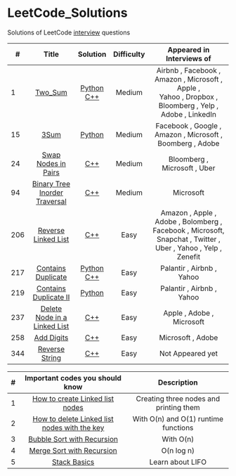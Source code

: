 # LeetCode_Solutions
Solutions of LeetCode [interview](http://www.learn4master.com/interview-questions/leetcode/leetcode-problems-classified-by-company) questions

| # | Title | Solution | Difficulty | Appeared in Interviews of  |
|---|:-----:|:--------:| :---------:| :---------:|
| 1 | [Two_Sum](https://leetcode.com/problems/two-sum/description/) | [ Python ](https://github.com/kotharan/LeetCode_Solutions/blob/master/Python_Code_Solutions/Two_Sum.py) <br> [C++](https://github.com/kotharan/LeetCode_Solutions/blob/master/C%2B%2B_Code_Solutions/Two_Sum.cpp)| Medium | Airbnb , Facebook , Amazon , Microsoft , Apple ,<br> Yahoo , Dropbox , Bloomberg , Yelp , Adobe , LinkedIn |
| 15 | [3Sum](https://leetcode.com/problems/3sum/description/) | [ Python ](https://github.com/kotharan/LeetCode_Solutions/blob/master/Python_Code_Solutions/3Sum.py)| Medium | Facebook , Google , Amazon , Microsoft , Boomberg , Adobe |
| 24 |[Swap Nodes in Pairs](https://leetcode.com/problems/swap-nodes-in-pairs/description/) | [C++](https://github.com/kotharan/LeetCode_Solutions/blob/master/C%2B%2B_Code_Solutions/Swap%20Nodes%20in%20Pairs.cpp) | Medium | Bloomberg , Microsoft , Uber |
| 94 |[Binary Tree Inorder Traversal](https://leetcode.com/problems/binary-tree-inorder-traversal/description/) | [C++](https://github.com/kotharan/LeetCode_Solutions/blob/master/C%2B%2B_Code_Solutions/Binary%20Tree%20Inorder%20Traversal.cpp) | Medium | Microsoft | 
| 206 |[Reverse Linked List](https://leetcode.com/problems/reverse-linked-list/description/) | [C++](https://github.com/kotharan/LeetCode_Solutions/blob/master/C%2B%2B_Code_Solutions/Reverse%20Linked%20List.cpp) | Easy | Amazon , Apple , Adobe , Bolomberg , Facebook , Microsoft, Snapchat , Twitter , Uber , Yahoo , Yelp , Zenefit |
| 217 | [Contains Duplicate ](https://leetcode.com/problems/contains-duplicate/description/) | [ Python ](https://github.com/kotharan/LeetCode_Solutions/blob/master/Python_Code_Solutions/Contains_Duplicate.py) <br> [C++](https://github.com/kotharan/LeetCode_Solutions/blob/master/C%2B%2B_Code_Solutions/ContainsDuplicate.cpp)| Easy | Palantir , Airbnb , Yahoo |
| 219 | [Contains Duplicate II ](https://leetcode.com/problems/contains-duplicate-ii/description/) | [ Python ](https://github.com/kotharan/LeetCode_Solutions/blob/master/Python_Code_Solutions/Contains_Duplicate_II.py)| Easy |  Palantir , Airbnb , Yahoo |
| 237 | [Delete Node in a Linked List](https://leetcode.com/problems/delete-node-in-a-linked-list/description/) | [C++](https://github.com/kotharan/LeetCode_Solutions/blob/master/C%2B%2B_Code_Solutions/Delete%20Node%20in%20a%20Linked%20List.cpp) | Easy | Apple , Adobe , Microsoft |
| 258 |	[Add Digits](https://leetcode.com/problems/add-digits/description/) | [C++](https://github.com/kotharan/LeetCode_Solutions/blob/master/C%2B%2B_Code_Solutions/addDigits.cpp) | Easy | Microsoft , Adobe |
| 344 | [Reverse String](https://leetcode.com/problems/reverse-string/description/) | [C++](https://github.com/kotharan/LeetCode_Solutions/blob/master/C%2B%2B_Code_Solutions/Reverse%20String.cpp) | Easy | Not Appeared yet |


| # | Important codes you should know | Description |
|---|:---------:| :---------:|
| 1 | [How to create Linked list nodes](https://github.com/kotharan/LeetCode_Solutions/blob/master/C%2B%2B_Code_Solutions/CreatLinkedListNodes.cpp) | Creating three nodes and printing them |
| 2 | [How to delete Linked list nodes with the key](https://github.com/kotharan/LeetCode_Solutions/blob/master/C%2B%2B_Code_Solutions/NodeDelete.cpp) | With O(n) and O(1) runtime functions |
| 3 |[Bubble Sort with Recursion ](https://github.com/kotharan/LeetCode_Solutions/blob/master/C%2B%2B_Code_Solutions/BuubleSort.cpp) | With O(n) |
| 4 |[Merge Sort with Recursion](https://github.com/kotharan/LeetCode_Solutions/blob/master/C%2B%2B_Code_Solutions/MergeSort.cpp) | O(n log n) |
| 5 |[Stack Basics](https://github.com/kotharan/LeetCode_Solutions/blob/master/C%2B%2B_Code_Solutions/LearningStack.cpp) | Learn about LIFO |